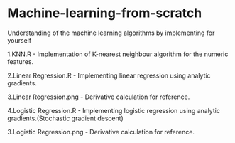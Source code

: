 # Machine-learning-from-scratch
Understanding of the machine learning algorithms by implementing for yourself


1.KNN.R - Implementation of K-nearest neighbour algorithm for the numeric features.

2.Linear Regression.R - Implementing linear regression using analytic gradients.

3.Linear Regression.png - Derivative calculation for reference.

4.Logistic Regression.R - Implementing logistic regression using analytic gradients.(Stochastic gradient descent)

3.Logistic Regression.png - Derivative calculation for reference.
